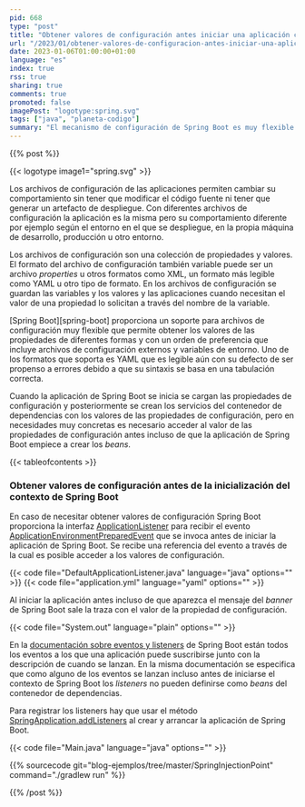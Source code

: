 ```yaml
---
pid: 668
type: "post"
title: "Obtener valores de configuración antes iniciar una aplicación con Spring Boot"
url: "/2023/01/obtener-valores-de-configuracion-antes-iniciar-una-aplicacion-con-spring-boot/"
date: 2023-01-06T01:00:00+01:00
language: "es"
index: true
rss: true
sharing: true
comments: true
promoted: false
imagePost: "logotype:spring.svg"
tags: ["java", "planeta-codigo"]
summary: "El mecanismo de configuración de Spring Boot es muy flexible y por otro lado Spring Boot proporciona varias formas de extensión. En el proceso de inicialización de la aplicación Spring Boot permite recibir eventos y realizar las acciones que se deseen. Uno de estos eventos es _ApplicationEnvironmentPreparedEvent_ antes de inicializar el contexto y crear los _beans_ del contenedor de dependencias, cyando se lanza este evento es posible acceder a las propiedades de configuración."
---
```


{{% post %}}

{{< logotype image1="spring.svg" >}}

Los archivos de configuración de las aplicaciones permiten cambiar su comportamiento sin tener que modificar el código fuente ni tener que generar un artefacto de despliegue. Con diferentes archivos de configuración la aplicación es la misma pero su comportamiento diferente por ejemplo según el entorno en el que se despliegue, en la propia máquina de desarrollo, producción u otro entorno.

Los archivos de configuración son una colección de propiedades y valores. El formato del archivo de configuración también variable puede ser un archivo _properties_ u otros formatos como XML, un formato más legible como YAML u otro tipo de formato. En los archivos de configuración se guardan las variables y los valores y las aplicaciones cuando necesitan el valor de una propiedad lo solicitan a través del nombre de la variable.

[Spring Boot][spring-boot] proporciona un soporte para archivos de configuración muy flexible que permite obtener los valores de las propiedades de diferentes formas y con un orden de preferencia que incluye archivos de configuración externos y variables de entorno. Uno de los formatos que soporta es YAML que es legible aún con su defecto de ser propenso a errores debido a que su sintaxis se basa en una tabulación correcta.

Cuando la aplicación de Spring Boot se inicia se cargan las propiedades de configuración y posteriormente se crean los servicios del contenedor de dependencias con los valores de las propiedades de configuración, pero en necesidades muy concretas es necesario acceder al valor de las propiedades de configuración antes incluso de que la aplicación de Spring Boot empiece a crear los _beans_.

{{< tableofcontents >}}

### Obtener valores de configuración antes de la inicialización del contexto de Spring Boot

En caso de necesitar obtener valores de configuración Spring Boot proporciona la interfaz [ApplicationListener](spring-framework:org/springframework/context/ApplicationListener.html) para recibir el evento [ApplicationEnvironmentPreparedEvent](spring-boot:org/springframework/boot/context/event/ApplicationEnvironmentPreparedEvent.html) que se invoca antes de iniciar la aplicación de Spring Boot. Se recibe una referencia del evento a través de la cual es posible acceder a los valores de configuración.

{{< code file="DefaultApplicationListener.java" language="java" options="" >}}
{{< code file="application.yml" language="yaml" options="" >}}

Al iniciar la aplicación antes incluso de que aparezca el mensaje del _banner_ de Spring Boot sale la traza con el valor de la propiedad de configuración.

{{< code file="System.out" language="plain" options="" >}}

En la [documentación sobre eventos y listeners](https://docs.spring.io/spring-boot/docs/current/reference/htmlsingle/#features.spring-application.application-events-and-listeners) de Spring Boot están todos los eventos a los que una aplicación puede suscribirse junto con la descripción de cuando se lanzan. En la misma documentación se especifica que como alguno de los eventos se lanzan incluso antes de iniciarse el contexto de Spring Boot los _listeners_ no pueden definirse como _beans_ del contenedor de dependencias.

Para registrar los listeners hay que usar el método [SpringApplication.addListeners](spring-boot:org/springframework/boot/SpringApplication.html#addListeners(org.springframework.context.ApplicationListener...)) al crear y arrancar la aplicación de Spring Boot.

{{< code file="Main.java" language="java" options="" >}}

{{% sourcecode git="blog-ejemplos/tree/master/SpringInjectionPoint" command="./gradlew run" %}}

{{% /post %}}